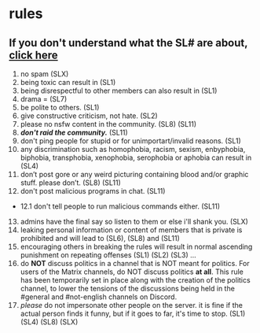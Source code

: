 # rules

## If you don't understand what the SL# are about, [click here](https://icycoide.github.io/sancts)

1. no spam (SLX)
2. being toxic can result in (SL1)
3. being disrespectful to other members can also result in (SL1)
4. drama = (SL7)
5. be polite to others. (SL1)
6. give constructive criticism, not hate. (SL2)
7. please no nsfw content in the community. (SL8) (SL11)
8. ***don't raid the community.*** (SL11)
9. don't ping people for stupid or for unimportart/invalid reasons. (SL1)
10. any discrimination such as homophobia, racism, sexism, enbyphobia, biphobia, transphobia, xenophobia, serophobia or aphobia can result in (SL4)
11. don’t post gore or any weird picturing containing blood and/or graphic stuff. please don’t. (SL8) (SL11)
12. don't post malicious programs in chat. (SL11)
- 12.1 don't tell people to run malicious commands either. (SL11)
13. admins have the final say so listen to them or else i'll shank you. (SLX)
14. leaking personal information or content of members that is private is prohibited and will lead to (SL6), (SL8) and (SL11)
15. encouraging others in breaking the rules will result in normal ascending punishment on repeating offenses (SL1) (SL2) (SL3) ...
16. do **NOT** discuss politics in a channel that is NOT meant for politics. For users of the Matrix channels, do NOT discuss politics **at all**. This rule has been temporarily set in place along with the creation of the politics channel, to lower the tensions of the discussions being held in the #general and #not-english channels on Discord.
17. *please* do not impersonate other people on the server. it is fine if the actual person finds it funny, but if it goes to far, it's time to stop. (SL1) (SL4) (SL8) (SLX)

